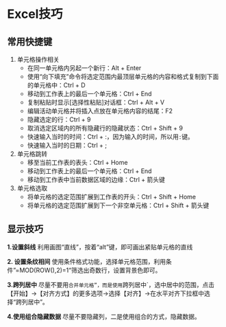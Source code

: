 # Excel技巧

## 常用快捷键

1. 单元格操作相关
   - 在同一单元格内另起一个新行：Alt + Enter
   - 使用“向下填充”命令将选定范围内最顶层单元格的内容和格式复制到下面的单元格中：Ctrl + D
   - 移动到工作表上的最后一个单元格：Ctrl + End
   - 复制粘贴时显示[选择性粘贴]对话框：Ctrl + Alt + V
   - 编辑活动单元格并将插入点放在单元格内容的结尾：F2
   - 隐藏选定的行：Ctrl + 9
   - 取消选定区域内的所有隐藏行的隐藏状态：Ctrl + Shift + 9
   - 快速输入当时的时间：Ctrl + :，因为输入的时间，所以用`:`键。
   - 快速输入当时的日期：Ctrl + ;
2. 单元格跳转
   - 移至当前工作表的表头：Ctrl + Home
   - 移动到工作表上的最后一个单元格：Ctrl + End
   - 移动到工作表中当前数据区域的边缘：Ctrl + 箭头键
3. 单元格选取
   - 将单元格的选定范围扩展到工作表的开头：Ctrl + Shift + Home
   - 将单元格的选定范围扩展到下一个非空单元格：Ctrl + Shift + 箭头键

## 显示技巧

**1.设置斜线**
利用画图“直线”，按着“alt”键，即可画出紧贴单元格的直线

**2. 设置条纹相间**
使用条件格式功能，选择单元格范围，利用条件”=MOD(ROW(),2)=1“筛选出奇数行，设置背景色即可。

**3.跨列居中**
尽量不要用`合并单元格”，而是使用`跨列居中`，选中居中的范围，点击【开始】->【对齐方式】的更多选项->选择【对齐】->在水平对齐下拉框中选择“跨列居中”。

**4.使用组合隐藏数据**
尽量不要隐藏列，二是使用组合的方式，隐藏数据。
